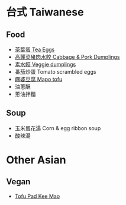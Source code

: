 # 台式 Taiwanese
## Food
- [茶葉蛋 Tea Eggs](tea-eggs.md)
- [高麗菜豬肉水餃 Cabbage & Pork Dumplings](cabbage-pork-dumplings.md)
- [素水餃 Veggie dumplings](veggie-dumplings.md)
- 番茄炒蛋 Tomato scrambled eggs 
- [麻婆豆腐 Mapo tofu](mapo-tofu.md)
- 油蔥酥
- 蔥油拌麵


## Soup
- 玉米蛋花湯 Corn & egg ribbon soup 
- 酸辣湯

# Other Asian
## Vegan
- [Tofu Pad Kee Mao](tofu-pad-kee-mao.md)

